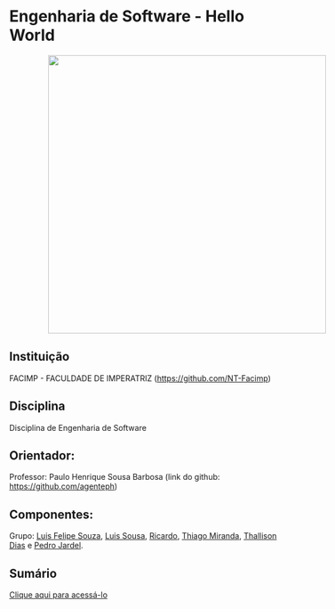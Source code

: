 <h1>Engenharia de Software - Hello World</h1>

<img src="https://www.stoodi.com.br/wp-content/uploads/2020/03/engenharia-de-software-1.jpg" width="500px" height="500px" style="margin-left: 70px;">


<h2>Instituição</h2>

FACIMP - FACULDADE DE IMPERATRIZ (https://github.com/NT-Facimp)

<h2>Disciplina</h2>

Disciplina de Engenharia de Software 

<h2>Orientador:</h2>

Professor: Paulo Henrique Sousa Barbosa (link do github: https://github.com/agenteph)

<h2>Componentes:</h2>

Grupo: <a href="https://github.com/LF21-O-souza">Luis Felipe Souza</a>, <a href="https://github.com/Luysd2">Luis Sousa</a>, <a href="https://github.com/ricarrdoo">Ricardo</a>, <a href="https://github.com/thiagoam74">Thiago Miranda</a>, 
<a href="https://github.com/ThalissonDias">Thallison Dias</a> e <a href="https://github.com/p3drodeveloper">Pedro Jardel</a>.

<h2>Sumário</h2>

<a href="https://github.com/LF21-O-souza/Soft-Hello-Wolrd/wiki/Sum%C3%A1rio">Clique aqui para acessá-lo</a>
 
